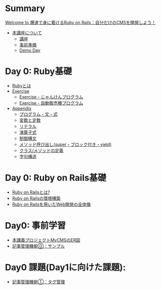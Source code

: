 # Summary

[Welcome to 爆速で身に着けるRuby on Rails：自分だけのCMSを開発しよう！](welcome.md)

- [本講座について](running-the-course.md)
  - [講座](running-the-course/course-structure.md)
  - [事前準備](running-the-course/course-building.md)
  - [Demo Day](running-the-course/demo-day.md)

# Day 0: Ruby基礎

- [Rubyとは](day-0/what-is-ruby.md)
- [Exercise](day-0/exercise/welcome.md)
  - [Exercise - じゃんけんプログラム](day-0/exercise/exercise-janken.md)
  - [Exercise - 自動販売機プログラム](day-0/exercise/exercise-vending-machine.md)
- [Appendix](day-0/appendix/welcome.md)
  - [プログラム・文・式](day-0/appendix/program.md)
  - [変数と定数](day-0/appendix/variables.md)
  - [リテラル](day-0/appendix/literal.md)
  - [演算子式](day-0/appendix/operator.md)
  - [制御構文](day-0/appendix/control.md)
  - [メソッド呼び出し(super・ブロック付き・yield)](day-0/appendix/call.md)
  - [クラス/メソッドの定義](day-0/appendix/def.md)
  - [字句構造](day-0/appendix/flexical.md)


# Day 0: Ruby on Rails基礎
- [Ruby on Railsとは?](day-0/what-is-ruby-on-rails.md)
- [Ruby on Railsの環境構築](day-0/how-to-setup.md)
- [Ruby on Railsを用いたWeb開発の全体像](day-0/web-development-overview.md)
  <!-- - [Webサーバとアプリケーションサーバの理解](day-0/web-and-application-server.md)
  - [MVC+MR(ミドルウェア、ルーティング)基礎](day-0/mvc-architecture-and-routing.md)
  - [フォルダ/ファイルの関係性](day-0/folders-and-files.md)
  - [データベース管理とマイグレーション](day-0/databse-management-and-migration.md) -->

# Day0: 事前学習

- [本講義プロジェクトMyCMSのER図](day-0/goal.md)
- [記事管理機能⓪：サンプル](day-0/cms-sample.md)

# Day0 課題(Day1に向けた課題):

- [記事管理機能①：タグ管理](day-0/cms-tag.md)


<!-- 
----

# Day1 講義:

# Day1 課題(Day2に向けた課題):

----

# Day2 講義:



# Day2 課題(Day3に向けた課題):

----

# Day3 講義:


# Day3 Demo Day:

----

# Appendix

- [Appendix](appendix/welcome.md) -->